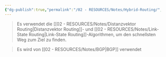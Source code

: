 ```yaml
---
{"dg-publish":true,"permalink":"/02 - RESOURCES/Notes/Hybrid-Routing/","tags":["netzwerk/protocol"],"noteIcon":"","updated":"2024-07-24T16:05:32.000+02:00"}
---
```


>Es verwendet die [[02 - RESOURCES/Notes/Distanzvektor Routing\|Distanzvektor Routing]]- und [[02 - RESOURCES/Notes/Link-State Routing\|Link-State Routing]]-Algorithmen, um den schnellsten Weg zum Ziel zu finden.

>Es wird von [[02 - RESOURCES/Notes/BGP\|BGP]] verwendet 